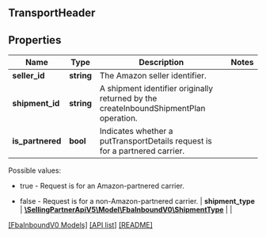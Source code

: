 ## TransportHeader

## Properties

Name | Type | Description | Notes
------------ | ------------- | ------------- | -------------
**seller_id** | **string** | The Amazon seller identifier. |
**shipment_id** | **string** | A shipment identifier originally returned by the createInboundShipmentPlan operation. |
**is_partnered** | **bool** | Indicates whether a putTransportDetails request is for a partnered carrier.

Possible values:

* true - Request is for an Amazon-partnered carrier.

* false - Request is for a non-Amazon-partnered carrier. |
**shipment_type** | [**\SellingPartnerApiV5\Model\FbaInboundV0\ShipmentType**](ShipmentType.md) |  |

[[FbaInboundV0 Models]](../) [[API list]](../../Api) [[README]](../../../README.md)
